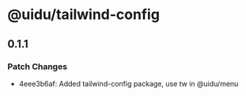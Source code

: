 # @uidu/tailwind-config

## 0.1.1
### Patch Changes

- 4eee3b6af: Added tailwind-config package, use tw in @uidu/menu
